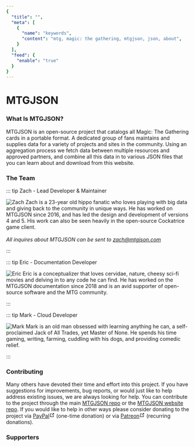 ```yaml
---
{
  "title": "",
  "meta": [
    {
      "name": "keywords",
      "content": "mtg, magic: the gathering, mtgjson, json, about",
    }
  ],
  "feed": {
    "enable": "true"
  }
}
---
```


# MTGJSON

### What Is MTGJSON?

MTGJSON is an open-source project that catalogs all Magic: The Gathering cards in a portable format. A dedicated group of fans maintains and supplies data for a variety of projects and sites in the community. Using an aggregation process we fetch data between multiple resources and approved partners, and combine all this data in to various JSON files that you can learn about and download from this website.

<GlobalAlert/>

### The Team

::: tip Zach - Lead Developer &amp; Maintainer
<p>
  <img class="avatar lazy" src="" data-src="/images/avatar-zach.jpg" title="Zach" alt="Zach">
  Zach is a 23-year old hippo fanatic who loves playing with big data and giving back to the community in unique ways. He has worked on MTGJSON since 2016, and has led the design and development of versions 4 and 5. His work can also be seen heavily in the open-source Cockatrice game client.<br/><br/>
  <em>All inquires about MTGJSON can be sent to <a href="mailto:zach@mtgjson.com">zach@mtgjson.com</a></em>
</p>
:::

::: tip Eric - Documentation Developer
<p>
  <img class="avatar lazy" src="" data-src="/images/avatar-eric.gif" title="Eric" alt="Eric">
  Eric is a conceptualizer that loves cervidae, nature, cheesy sci-fi movies and delving in to any code he can find. He has worked on the MTGJSON documentation since 2018 and is an avid supporter of open-source software and the MTG community.
</p>
:::

::: tip Mark - Cloud Developer
<p>
  <img class="avatar lazy" src="" data-src="/images/avatar-mark.jpg" title="Mark" alt="Mark">
  Mark is an old man obsessed with learning anything he can, a self-proclaimed Jack of All Trades, yet Master of None. He spends his time gaming, writing, farming, cuddling with his dogs, and providing comedic relief.
</p>
:::

### Contributing

Many others have devoted their time and effort into this project. If you have suggestions for improvements, bug reports, or would just like to help address existing issues, we are always looking for help. You can contribute to the project through the main [MTGJSON repo](https://github.com/mtgjson/mtgjson) or the [MTGJSON website repo](https://github.com/mtgjson/mtgjson-website). If you would like to help in other ways please consider donating to the project via <a href="https://www.paypal.me/Zachhalpern" class="link-inline-image paypal" target="_blank" rel="noreferer noopener">PayPal<svg xmlns="http://www.w3.org/2000/svg" aria-hidden="true" x="0px" y="0px" viewBox="0 0 100 100" width="15" height="15" class="icon outbound"><path fill="currentColor" d="M18.8,85.1h56l0,0c2.2,0,4-1.8,4-4v-32h-8v28h-48v-48h28v-8h-32l0,0c-2.2,0-4,1.8-4,4v56C14.8,83.3,16.6,85.1,18.8,85.1z"></path> <polygon fill="currentColor" points="45.7,48.7 51.3,54.3 77.2,28.5 77.2,37.2 85.2,37.2 85.2,14.9 62.8,14.9 62.8,22.9 71.5,22.9"></polygon></svg></a> (one-time donation) or via <a href="https://www.patreon.com/MTGJSON" class="link-inline-image patreon" target="_blank" rel="noreferer noopener">Patreon<svg xmlns="http://www.w3.org/2000/svg" aria-hidden="true" x="0px" y="0px" viewBox="0 0 100 100" width="15" height="15" class="icon outbound"><path fill="currentColor" d="M18.8,85.1h56l0,0c2.2,0,4-1.8,4-4v-32h-8v28h-48v-48h28v-8h-32l0,0c-2.2,0-4,1.8-4,4v56C14.8,83.3,16.6,85.1,18.8,85.1z"></path> <polygon fill="currentColor" points="45.7,48.7 51.3,54.3 77.2,28.5 77.2,37.2 85.2,37.2 85.2,14.9 62.8,14.9 62.8,22.9 71.5,22.9"></polygon></svg></a> (recurring donations).

### Supporters

<Supporters/>

